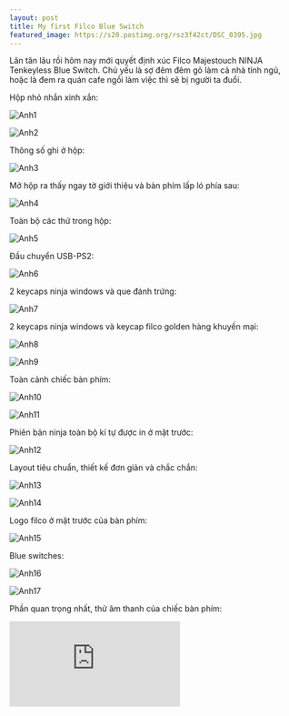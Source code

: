 ```yaml
---
layout: post
title: My first Filco Blue Switch
featured_image: https://s20.postimg.org/rsz3f42ct/DSC_0395.jpg
---
```


Lăn tăn lâu rồi hôm nay mới quyết định xúc Filco Majestouch NINJA Tenkeyless Blue Switch. Chủ yếu là sợ đêm đêm gõ làm cả nhà tỉnh ngủ, hoặc là đem ra quán cafe ngồi làm việc thì sẽ bị người ta đuổi.

Hộp nhỏ nhắn xinh xắn:

![Anh1](https://s20.postimg.org/698jynhe5/DSC_0376.jpg)

![Anh2](https://s20.postimg.org/fts6ljtvh/DSC_0377.jpg)

Thông số ghi ở hộp:

![Anh3](https://s20.postimg.org/eeqlwu0i5/DSC_0379.jpg)

Mở hộp ra thấy ngay tờ giới thiệu và bàn phím lấp ló phía sau:

![Anh4](https://s20.postimg.org/j0mq56tr1/DSC_0380.jpg)

Toàn bộ các thứ trong hộp:

![Anh5](https://s20.postimg.org/gw2d44up9/DSC_0381.jpg)

Đầu chuyển USB-PS2:

![Anh6](https://s20.postimg.org/m7h9ou925/DSC_0382.jpg)

2 keycaps ninja windows và que đánh trứng:

![Anh7](https://s20.postimg.org/aida0vadp/DSC_0383.jpg)

2 keycaps ninja windows và keycap filco golden hàng khuyến mại:

![Anh8](https://s20.postimg.org/nza8jqczh/DSC_0386.jpg)

![Anh9](https://s20.postimg.org/fts6ln1m5/DSC_0402.jpg)

Toàn cảnh chiếc bàn phím:

![Anh10](https://s20.postimg.org/pebt8h8xp/DSC_0387.jpg)

![Anh11](https://s20.postimg.org/sl6cs4gj1/DSC_0391.jpg)

Phiên bản ninja toàn bộ kí tự được in ở mặt trước:

![Anh12](https://s20.postimg.org/eeqlwvq8d/DSC_0392.jpg)

Layout tiêu chuẩn, thiết kế đơn giản và chắc chắn:

![Anh13](https://s20.postimg.org/rsz3f42ct/DSC_0395.jpg)

![Anh14](https://s20.postimg.org/kfoatykkd/DSC_0393.jpg)

Logo filco ở mặt trước của bàn phím:

![Anh15](https://s20.postimg.org/6yrcb3pod/DSC_0394.jpg)

Blue switches:

![Anh16](https://s20.postimg.org/sl6cs5j3x/DSC_0397.jpg)

![Anh17](https://s20.postimg.org/tap54jeil/DSC_0399.jpg)

Phần quan trọng nhất, thử âm thanh của chiếc bàn phím:

<div class="embed-responsive embed-responsive-16by9">
  <iframe src="https://www.youtube.com/embed/DAI0-vPisn8" frameborder="0" allowfullscreen></iframe>
</div>